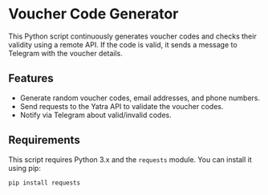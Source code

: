 # Voucher Code Generator

This Python script continuously generates voucher codes and checks their validity using a remote API. If the code is valid, it sends a message to Telegram with the voucher details.

## Features

- Generate random voucher codes, email addresses, and phone numbers.
- Send requests to the Yatra API to validate the voucher codes.
- Notify via Telegram about valid/invalid codes.

## Requirements

This script requires Python 3.x and the `requests` module. You can install it using pip:

```bash
pip install requests
